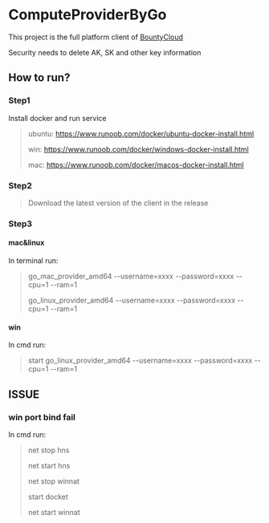 # ComputeProviderByGo
This project is the full platform client of [BountyCloud](https://www.bountycloud.net)

Security needs to delete AK, SK and other key information

## How to run? 

### Step1 
Install docker and run service

>ubuntu: https://www.runoob.com/docker/ubuntu-docker-install.html
> 
>win: https://www.runoob.com/docker/windows-docker-install.html
> 
>mac: https://www.runoob.com/docker/macos-docker-install.html

### Step2

> Download the latest version of the client in the release

### Step3 

#### mac&linux
In terminal run:

>go_mac_provider_amd64 --username=xxxx --password=xxxx --cpu=1 --ram=1
> 
>go_linux_provider_amd64 --username=xxxx --password=xxxx --cpu=1 --ram=1

#### win
In cmd run:

> start go_linux_provider_amd64 --username=xxxx --password=xxxx --cpu=1 --ram=1

## ISSUE

### win port bind fail

In cmd run:

> net stop hns
> 
> net start hns 
> 
> net stop winnat
> 
> start docket 
> 
> net start winnat